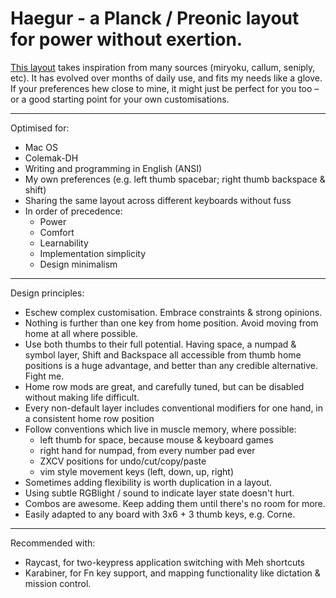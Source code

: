 # Haegur - a Planck / Preonic layout for power without exertion.

[This layout](layout.txt) takes inspiration  from many sources (miryoku,
callum, seniply, etc). It has evolved over months of daily use, and fits my
needs like a glove. If your preferences hew close to mine, it might just be
perfect for you too – or a good starting point for your own customisations.

---
Optimised for:

- Mac OS
- Colemak-DH
- Writing and programming in English (ANSI)
- My own preferences (e.g. left thumb spacebar; right thumb backspace & shift)
- Sharing the same layout across different keyboards without fuss
- In order of precedence:
  - Power
  - Comfort
  - Learnability
  - Implementation simplicity
  - Design minimalism


---
Design principles:

- Eschew complex customisation. Embrace constraints & strong opinions.
- Nothing is further than one key from home position. Avoid moving from home at
  all where possible.
- Use both thumbs to their full potential. Having space, a numpad & symbol
  layer, Shift and Backspace all accessible from thumb home positions is
  a huge advantage, and better than any credible alternative. Fight me.
- Home row mods are great, and carefully tuned, but can be disabled without
  making life difficult.
- Every non-default layer includes conventional modifiers for one hand, in a
  consistent home row position
- Follow conventions which live in muscle memory, where possible:
  - left thumb for space, because mouse & keyboard games
  - right hand for numpad, from every number pad ever
  - ZXCV positions for undo/cut/copy/paste
  - vim style movement keys (left, down, up, right)
- Sometimes adding flexibility is worth duplication in a layout.
- Using subtle RGBlight / sound to indicate layer state doesn't hurt.
- Combos are awesome. Keep adding them until there's no room for more.
- Easily adapted to any board with 3x6 + 3 thumb keys, e.g. Corne.

---
Recommended with:

- Raycast, for two-keypress application switching with Meh shortcuts
- Karabiner, for Fn key support, and mapping functionality like dictation &
  mission control.
